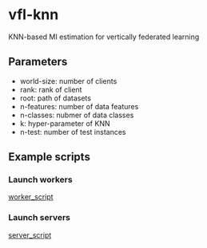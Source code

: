 # vfl-knn
KNN-based MI estimation for vertically federated learning

## Parameters
- world-size: number of clients
- rank: rank of client
- root: path of datasets
- n-features: number of data features
- n-classes: nubmer of data classes
- k: hyper-parameter of KNN
- n-test: number of test instances

## Example scripts

### Launch workers
[worker_script](mi_script/knn/knn_MI_fagin_sche_server.sh)

### Launch servers
[server_script](mi_script/knn/knn_MI_fagin_sche_server_launch.sh)